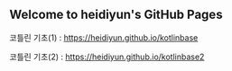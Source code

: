 ## Welcome to heidiyun's GitHub Pages
코틀린 기초(1) : <https://heidiyun.github.io/kotlinbase>

코틀린 기초(2) : <https://heidiyun.github.io/kotlinbase2>
